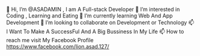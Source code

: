 👋 Hi, I’m @ASADAMIN , I am A Full-stack Developer 👀 I’m interested in Coding , Learning and Eating 🌱 I’m currently learning Web And App Development 💞️ I’m looking to collaborate on Development or Technology 📫 I Want To Make A SuccessFul And A Big Bussiness In My Life 📫 How to reach me visit My Facebook Profile https://www.facebook.com/lion.asad.127/
